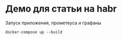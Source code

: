 # Демо для статьи на habr

Запуск приложения, прометеуса и графаны
```buildoutcfg
docker-compose up --build
```

